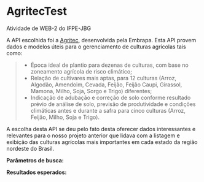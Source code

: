 # AgritecTest
Atividade de WEB-2 do IFPE-JBG

A API escolhida foi a [Agritec](https://www.agroapi.cnptia.embrapa.br/store/apis/info?name=Agritec&version=v1&provider=agroapi), desenvolvida pela Embrapa. Esta API provem dados e modelos úteis para o gerenciamento de culturas agrícolas tais como:

> - Época ideal de plantio para dezenas de culturas, com base no zoneamento agrícola de risco climático;
> - Relação de cultivares mais aptas, para 12 culturas (Arroz, Algodão, Amendoim, Cevada, Feijão, Feijão Caupi, Girassol, Mamona, Milho, Soja, Sorgo e Trigo) diferentes;
> - Indicação de adubação e correção de solo conforme resultado prévio de análise de solo, previsão de produtividade e condições climáticas antes e durante a safra para cinco culturas (Arroz, Feijão, Milho, Soja e Trigo).

A escolha desta API se deu pelo fato desta oferecer dados interessantes e relevantes para o nosso projeto anterior que lidava com a listagem e exibição das culturas agrícolas mais importantes em cada estado da região nordeste do Brasil.

**Parâmetros de busca:**

**Resultados esperados:**
